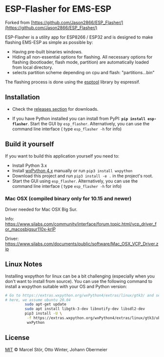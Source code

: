 # ESP-Flasher for EMS-ESP

Forked from [https://github.com/Jason2866/ESP_Flasher/](https://github.com/Jason2866/ESP_Flasher/)


ESP-Flasher is a utility app for ESP8266 / ESP32 and is designed to make flashing EMS-ESP as simple as possible by:

 * Having pre-built binaries windows.
 * Hiding all non-essential options for flashing. All necessary options for flashing
   (bootloader, flash mode, partition) are automatically loaded from local directory.
 * selects partition scheme depending on cpu and flash: "partitions.<cpu>.<flashsize>.bin"

The flashing process is done using the [esptool](https://github.com/espressif/esptool)
library by espressif.

## Installation

- Check the [releases section](https://github.com/MichaelDvP/EMS-ESP_Flasher/releases) for downloads.

- If you have Python installed you can install from PyPI: **`pip install esp-flasher`**.
  Start the GUI by `esp_flasher`. Alternatively, you can use the command line interface ( type `esp_flasher -h` for info)

## Build it yourself

If you want to build this application yourself you need to:

- Install Python 3.x
- Install [wxPython 4.x](https://wxpython.org/) manually or run `pip3 install wxpython`
- Download this project and run `pip3 install -e .` in the project's root.
- Start the GUI using `esp_flasher`. Alternatively, you can use the command line interface (
  type `esp_flasher -h` for info)

### Mac OSX (compiled binary only for 10.15 and newer)

Driver needed for Mac OSX Big Sur.

Info: https://www.silabs.com/community/interface/forum.topic.html/vcp_driver_for_macosbigsur110x-krlP

Driver: https://www.silabs.com/documents/public/software/Mac_OSX_VCP_Driver.zip


## Linux Notes

Installing wxpython for linux can be a bit challenging (especially when you don't want to install from source).
You can use the following command to install a wxpython suitable with your OS and Python version:

```bash
# Go to https://extras.wxpython.org/wxPython4/extras/linux/gtk3/ and select the correct OS type
# here, we assume ubuntu 20.04
         sudo apt-get update
         sudo apt install libgtk-3-dev libnotify-dev libsdl2-dev
         pip3 install -U \
          -f https://extras.wxpython.org/wxPython4/extras/linux/gtk3/ubuntu-20.04 \
          wxPython
```

## License

[MIT](http://opensource.org/licenses/MIT) © Marcel Stör, Otto Winter, Johann Obermeier

